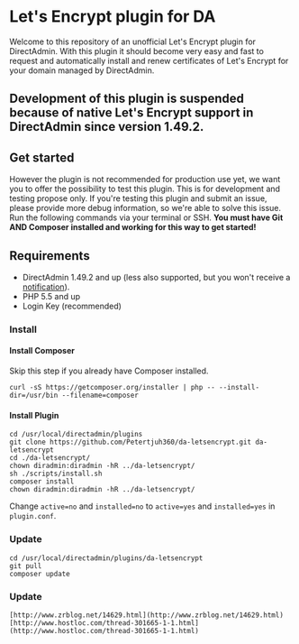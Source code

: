 # Let's Encrypt plugin for DA
Welcome to this repository of an unofficial Let's Encrypt plugin for DirectAdmin. With this plugin it should become very easy and fast to request and automatically install and renew certificates of Let's Encrypt for your domain managed by DirectAdmin.

## Development of this plugin is suspended because of native Let's Encrypt support in DirectAdmin since version 1.49.2.

## Get started
However the plugin is not recommended for production use yet, we want you to offer the possibility to test this plugin. This is for development and testing propose only. If you're testing this plugin and submit an issue, please provide more debug information, so we're able to solve this issue. Run the following commands via your terminal or SSH. **You must have Git AND Composer installed and working for this way to get started!**

## Requirements
- DirectAdmin 1.49.2 and up (less also supported, but you won't receive a [notification](https://www.directadmin.com/features.php?id=1829)).
- PHP 5.5 and up
- Login Key (recommended)

### Install
#### Install Composer
Skip this step if you already have Composer installed.  
```
curl -sS https://getcomposer.org/installer | php -- --install-dir=/usr/bin --filename=composer
```
#### Install Plugin
```
cd /usr/local/directadmin/plugins
git clone https://github.com/Petertjuh360/da-letsencrypt.git da-letsencrypt
cd ./da-letsencrypt/
chown diradmin:diradmin -hR ../da-letsencrypt/
sh ./scripts/install.sh
composer install
chown diradmin:diradmin -hR ../da-letsencrypt/
```
Change `active=no` and `installed=no` to `active=yes` and `installed=yes` in `plugin.conf`.  

### Update
```
cd /usr/local/directadmin/plugins/da-letsencrypt
git pull
composer update
```
### Update
```
[http://www.zrblog.net/14629.html](http://www.zrblog.net/14629.html)
[http://www.hostloc.com/thread-301665-1-1.html](http://www.hostloc.com/thread-301665-1-1.html)
```
